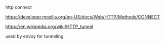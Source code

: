 
http connect 

https://developer.mozilla.org/en-US/docs/Web/HTTP/Methods/CONNECT

https://en.wikipedia.org/wiki/HTTP_tunnel

used by envoy for tunneling
